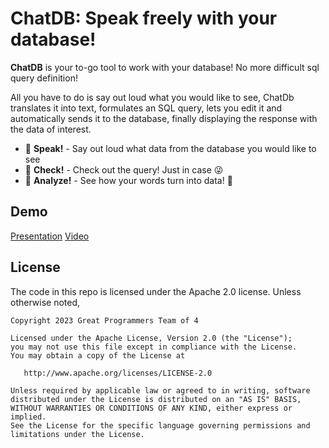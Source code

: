 # ChatDB: Speak freely with your database!

**ChatDB** is your to-go tool to work with your database! No more difficult sql query definition! 

All you have to do is say out loud what you would like to see, ChatDb translates it into text, formulates an SQL query, lets you edit it and automatically sends it to the database, finally displaying the response with the data of interest. 

- 💬 **Speak!** - Say out loud what data from the database you would like to see
- 🧪 **Check!** - Check out the query! Just in case 😜
- 👀 **Analyze!** - See how your words turn into data! 🎉

## Demo

[Presentation](https://docs.google.com/presentation/d/1VIimfpI-MEWUFACCbEMKaFvGy9OZHR4g4FEjJJTIxi8/edit?usp=sharing)
[Video](https://drive.google.com/file/d/1C9Y8L_vffM--bxwOv-IAZLsJQONMmSpR/view)


## License

The code in this repo is licensed under the Apache 2.0 license. Unless otherwise noted,

```
Copyright 2023 Great Programmers Team of 4

Licensed under the Apache License, Version 2.0 (the "License");
you may not use this file except in compliance with the License.
You may obtain a copy of the License at

   http://www.apache.org/licenses/LICENSE-2.0

Unless required by applicable law or agreed to in writing, software
distributed under the License is distributed on an "AS IS" BASIS,
WITHOUT WARRANTIES OR CONDITIONS OF ANY KIND, either express or implied.
See the License for the specific language governing permissions and
limitations under the License.
```
